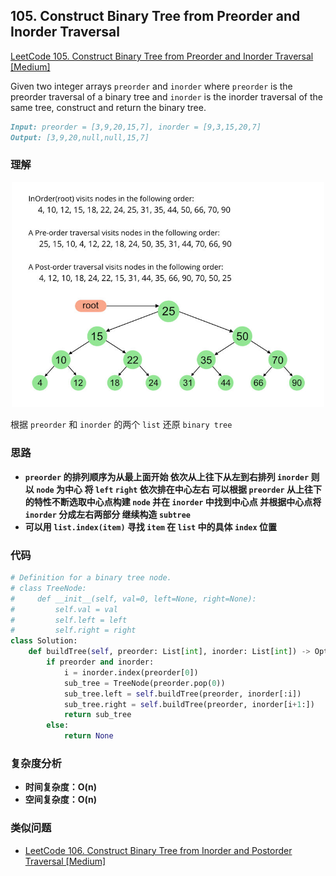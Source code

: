 ## **105. Construct Binary Tree from Preorder and Inorder Traversal**

[LeetCode 105. Construct Binary Tree from Preorder and Inorder Traversal [Medium]](https://leetcode.com/problems/construct-binary-tree-from-preorder-and-inorder-traversal/)

Given two integer arrays `preorder` and `inorder` where `preorder` is the preorder traversal of a binary tree and `inorder` is the inorder traversal of the same tree, construct and return the binary tree.

```markdown
Input: preorder = [3,9,20,15,7], inorder = [9,3,15,20,7]
Output: [3,9,20,null,null,15,7]
```

### **理解**

<p align="center">
<img src="img/LeetCode0094_Preorder-from-Inorder-and-Postorder-traversals.jpg" width="500">
</p>

根据 `preorder` 和 `inorder` 的两个 `list` 还原 `binary tree`


### **思路**
* **`preorder` 的排列顺序为从最上面开始 依次从上往下从左到右排列 `inorder` 则以 `node` 为中心 将 `left` `right` 依次排在中心左右 可以根据 `preorder` 从上往下的特性不断选取中心点构建 `node` 并在 `inorder` 中找到中心点 并根据中心点将 `inorder` 分成左右两部分 继续构造 `subtree`**
* **可以用 `list.index(item)` 寻找 `item` 在 `list` 中的具体 `index` 位置**

### **代码**

``` python
# Definition for a binary tree node.
# class TreeNode:
#     def __init__(self, val=0, left=None, right=None):
#         self.val = val
#         self.left = left
#         self.right = right
class Solution:
    def buildTree(self, preorder: List[int], inorder: List[int]) -> Optional[TreeNode]:
        if preorder and inorder:
            i = inorder.index(preorder[0])
            sub_tree = TreeNode(preorder.pop(0))
            sub_tree.left = self.buildTree(preorder, inorder[:i])
            sub_tree.right = self.buildTree(preorder, inorder[i+1:])
            return sub_tree
        else:
            return None

```


### **复杂度分析**
* **时间复杂度：O(n)**
* **空间复杂度：O(n)**

### **类似问题**
* [LeetCode 106. Construct Binary Tree from Inorder and Postorder Traversal [Medium]](https://leetcode.com/problems/construct-binary-tree-from-inorder-and-postorder-traversal/description/)
